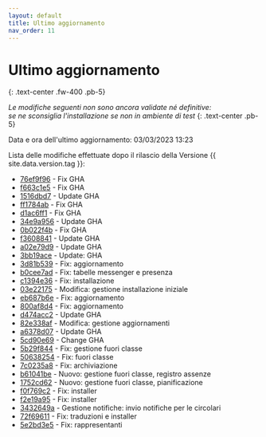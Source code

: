 ```yaml
---
layout: default
title: Ultimo aggiornamento
nav_order: 11
---
```


# Ultimo aggiornamento
{: .text-center .fw-400 .pb-5}

_Le modifiche seguenti non sono ancora validate né definitive:<br>se ne sconsiglia l'installazione se non in ambiente di test_
{: .text-center .pb-5}

Data e ora dell'ultimo aggiornamento: 03/03/2023 13:23

Lista delle modifiche effettuate dopo il rilascio della Versione {{ site.data.version.tag }}:

- [76ef9f96](http://github.com/iisgiua/giuaschool/commit/76ef9f96ab883399d410a68dd588e05ce240c782) - Fix GHA
- [f663c1e5](http://github.com/iisgiua/giuaschool/commit/f663c1e5c3159deb2630017d06ce30a5e1b974d2) - Fix GHA
- [1516dbd7](http://github.com/iisgiua/giuaschool/commit/1516dbd77d448d3c326dab01c0510e1309ffd447) - Update GHA
- [ff1784ab](http://github.com/iisgiua/giuaschool/commit/ff1784abe3493e9b0b747e799c68ca360c865724) - Fix GHA
- [d1ac6ff1](http://github.com/iisgiua/giuaschool/commit/d1ac6ff1a560d1a091aa9f780c005d10f6ece6a1) - Fix GHA
- [34e9a956](http://github.com/iisgiua/giuaschool/commit/34e9a956ae3e6ee8725254665f3c23b05428737b) - Update GHA
- [0b022f4b](http://github.com/iisgiua/giuaschool/commit/0b022f4b64d769f33605f4745cc1071a774c5668) - Fix GHA
- [f3608841](http://github.com/iisgiua/giuaschool/commit/f360884157eb7b7ac9caf0897e1611ff109349a2) - Update GHA
- [a02e79d9](http://github.com/iisgiua/giuaschool/commit/a02e79d9b1d6434da5f360e7aea3d8f326621e00) - Update GHA
- [3bb19ace](http://github.com/iisgiua/giuaschool/commit/3bb19aceedc8b7d4e7006e06e6fd6cd87a154205) - Update: GHA
- [3d81b539](http://github.com/iisgiua/giuaschool/commit/3d81b53932781de4f68914ad31dd02820005df97) - Fix: aggiornamento
- [b0cee7ad](http://github.com/iisgiua/giuaschool/commit/b0cee7ad0dc20cbeec3a7c2af6273b9884a47683) - Fix: tabelle messenger e presenza
- [c1394e36](http://github.com/iisgiua/giuaschool/commit/c1394e36583058dd9b79459f804cf5c545613211) - Fix: installazione
- [03e22175](http://github.com/iisgiua/giuaschool/commit/03e221753d8fb4186cf735647cea022f2e7ce4e7) - Modifica: gestione installazione iniziale
- [eb687b6e](http://github.com/iisgiua/giuaschool/commit/eb687b6ede4848e58246e0c54c15c3b155a45a55) - Fix: aggiornamento
- [800af8d4](http://github.com/iisgiua/giuaschool/commit/800af8d40a97d17dd6d06d387e3cb7086ee84783) - Fix: aggiornamento
- [d474acc2](http://github.com/iisgiua/giuaschool/commit/d474acc2037abf53491aa1c064964255af87da75) - Update GHA
- [82e338af](http://github.com/iisgiua/giuaschool/commit/82e338af0c227621d505e1f5f574195f35645462) - Modifica: gestione aggiornamenti
- [a6378d07](http://github.com/iisgiua/giuaschool/commit/a6378d075a7bb731a584e7a452d04587893db2f4) - Update GHA
- [5cd90e69](http://github.com/iisgiua/giuaschool/commit/5cd90e695623d59065473982a1533fece0585bab) - Change GHA
- [5b29f844](http://github.com/iisgiua/giuaschool/commit/5b29f8442a95d31bee03ad4a01b0b263402d6158) - Fix: gestione fuori classe
- [50638254](http://github.com/iisgiua/giuaschool/commit/506382549fc081c9b6179e17f62ecb71b31069d2) - Fix: fuori classe
- [7c0235a8](http://github.com/iisgiua/giuaschool/commit/7c0235a8a6086faaaf022383c0ed4f49922edc24) - Fix: archiviazione
- [b61041be](http://github.com/iisgiua/giuaschool/commit/b61041be1b4ab7072d496bd3ca68aeb36b84bbb0) - Nuovo: gestione fuori classe, registro assenze
- [1752cd62](http://github.com/iisgiua/giuaschool/commit/1752cd6203aeb7272d058a65bd5b8b0531cd39e9) - Nuovo: gestione fuori classe, pianificazione
- [f0f769c2](http://github.com/iisgiua/giuaschool/commit/f0f769c264b552942f1e9a9ada7a2d6711dd67a6) - Fix: installer
- [f2e19a95](http://github.com/iisgiua/giuaschool/commit/f2e19a95d6889882fcfad882a0fcb2832b3b7ca4) - Fix: installer
- [3432649a](http://github.com/iisgiua/giuaschool/commit/3432649a60de26bb8aa206620418c9df18c8ceb0) - Gestione notifiche: invio notifiche per le circolari
- [72f69611](http://github.com/iisgiua/giuaschool/commit/72f69611bd9bd5eb3c5360a116d09f3d94f1b9ff) - Fix: traduzioni e installer
- [5e2bd3e5](http://github.com/iisgiua/giuaschool/commit/5e2bd3e5819432ba66cada669a4a03ef02c911d1) - Fix: rappresentanti

